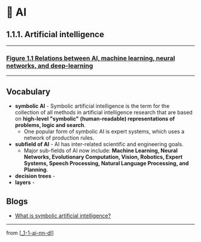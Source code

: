 # 🌱 AI

## 1.1.1. Artificial intelligence

---

### [**Figure 1.1** Relations between AI, machine learning, neural networks, and deep-learning](https://livebook.manning.com/book/deep-learning-with-javascript/chapter-1/ch01fig01)

---

## **Vocabulary**

- **symbolic AI** - Symbolic artificial intelligence is the term for the collection of all methods in artificial intelligence research that are based on **high-level "symbolic" (human-readable) representations of problems, logic and search**.
  - One popular form of symbolic AI is expert systems, which uses a network of production rules.
- **subfield of AI** - AI has inter-related scientific and engineering goals.
  - Major sub-fields of AI now include: **Machine Learning, Neural Networks, Evolutionary Computation, Vision, Robotics, Expert Systems, Speech Processing, Natural Language Processing, and Planning**.
- **decision trees** -
- **layers** -

## **Blogs**

- [What is symbolic artificial intelligence?](https://bdtechtalks.com/2019/11/18/what-is-symbolic-artificial-intelligence/)

---

from [[_1-1-ai-nn-dl]]

[//begin]: # "Autogenerated link references for markdown compatibility"
[_1-1-ai-nn-dl]: _1-1-ai-nn-dl.md "🌱 AI ML NN DL"
[//end]: # "Autogenerated link references"
